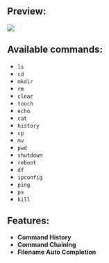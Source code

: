 ## Preview:

<img src="https://i.imgur.com/9XTM9sg.png">

## Available commands:
  - ```ls```
  - ```cd```
  - ```mkdir```
  - ```rm```
  - ```clear```
  - ```touch```
  - ```echo```
  - ```cat```
  - ```history```
  - ```cp```
  - ```mv```
  - ```pwd```
  - ```shutdown```
  - ```reboot```
  - ```df```
  - ```ipconfig```
  - ```ping```
  - ```ps```
  - ```kill```

## Features:
  - __Command History__
  - __Command Chaining__
  - __Filename Auto Completion__
